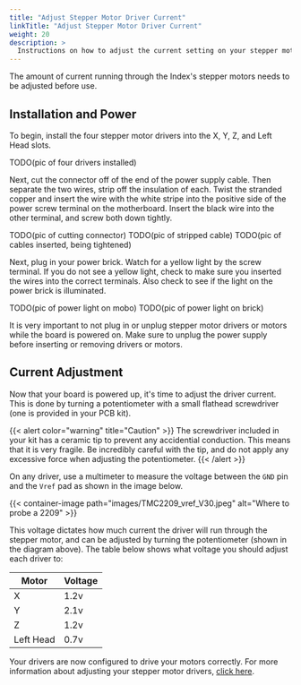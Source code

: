 ```yaml
---
title: "Adjust Stepper Motor Driver Current"
linkTitle: "Adjust Stepper Motor Driver Current"
weight: 20
description: >
  Instructions on how to adjust the current setting on your stepper motor drivers.
---
```


The amount of current running through the Index's stepper motors needs to be adjusted before use.

## Installation and Power

To begin, install the four stepper motor drivers into the X, Y, Z, and Left Head slots. 

TODO(pic of four drivers installed)

Next, cut the connector off of the end of the power supply cable. Then separate the two wires, strip off the insulation of each. Twist the stranded copper and insert the wire with the white stripe into the positive side of the power screw terminal on the motherboard. Insert the black wire into the other terminal, and screw both down tightly.

TODO(pic of cutting connector)
TODO(pic of stripped cable)
TODO(pic of cables inserted, being tightened)

Next, plug in your power brick. Watch for a yellow light by the screw terminal. If you do not see a yellow light, check to make sure you inserted the wires into the correct terminals. Also check to see if the light on the power brick is illuminated.

TODO(pic of power light on mobo)
TODO(pic of power light on brick)

It is very important to not plug in or unplug stepper motor drivers or motors while the board is powered on. Make sure to unplug the power supply before inserting or removing drivers or motors.

## Current Adjustment

Now that your board is powered up, it's time to adjust the driver current. This is done by turning a potentiometer with a small flathead screwdriver (one is provided in your PCB kit).

{{< alert color="warning" title="Caution" >}}
The screwdriver included in your kit has a ceramic tip to prevent any accidential conduction. This means that it is very fragile. Be incredibly careful with the tip, and do not apply any excessive force when adjusting the potentiometer.
{{< /alert >}}

On any driver, use a multimeter to measure the voltage between the `GND` pin and the `Vref` pad as shown in the image below.

{{< container-image path="images/TMC2209_vref_V30.jpeg" alt="Where to probe a 2209" >}}

This voltage dictates how much current the driver will run through the stepper motor, and can be adjusted by turning the potentiometer (shown in the diagram above). The table below shows what voltage you should adjust each driver to:

| Motor       | Voltage     |
| ----------- | ----------- |
| X           | 1.2v        |
| Y           | 2.1v        |
| Z           | 1.2v        |
| Left Head   | 0.7v        |

Your drivers are now configured to drive your motors correctly. For more information about adjusting your stepper motor drivers, [click here](https://wiki.fysetc.com/Silent2209/).

